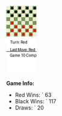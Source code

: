 <!-- START_GIF -->
![Checkers Game](./checkers_game.gif)
<!-- END_GIF -->

**Game Info:**  
- Red Wins: `<!-- RED_WINS --> 63
- Black Wins: `<!-- BLACK_WINS --> 117
- Draws: `<!-- DRAWS --> 20

